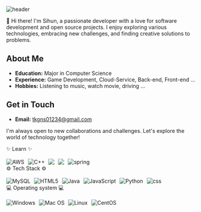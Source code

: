 ![header](https://capsule-render.vercel.app/api?type=waving&color=timeGradient&text=Welcome%20to%20Sihin's%20GitHub%20👋&animation=twinkling&fontSize=35&fontAlignY=40&fontAlign=70&height=250)

👋 Hi there! I'm Sihun, a passionate developer with a love for software development and open source projects. 
I enjoy exploring various <br> technologies, embracing new challenges, and finding creative solutions to problems.

## About Me
- **Education:** Major in Computer Science
- **Experience:** Game Development, Cloud-Service, Back-end, Front-end ...
- **Hobbies:** Listening to music, watch movie, driving ...

## Get in Touch
- **Email:** tkgns01234@gmail.com

I'm always open to new collaborations and challenges. Let's explore the world of technology together!

<!-- 배우는것 -->
<summary>✨ Learn ✨</summary>
<br>
<div style="display: flex; gap: 10px; flex-wrap: wrap;">
  <img src="https://img.shields.io/badge/Amazon_AWS-FF9900?style=for-the-badge&logo=amazonaws&logoColor=white" alt="AWS">
  <img src="https://img.shields.io/badge/c++-%2300599C.svg?style=for-the-badge&logo=c%2B%2B&logoColor=white" alt="C++">
  <img src="https://img.shields.io/badge/React-20232A?style=for-the-badge&logo=react&logoColor=61DAFB alt="react">
  <img src="https://img.shields.io/badge/PostgreSQL-316192?style=for-the-badge&logo=postgresql&logoColor=white alt="postgre">
  <img src="https://img.shields.io/badge/Spring-6DB33F?style=for-the-badge&logo=spring&logoColor=white" alt="spring">
</div>

<!-- 기술 스택 -->
<summary>⚙️ Tech Stack ⚙️</summary>
<br>
<div style="display: flex; gap: 10px; flex-wrap: wrap;">
  <img src="https://img.shields.io/badge/mysql-4479A1.svg?style=for-the-badge&logo=mysql&logoColor=white" alt="MySQL">
  <img src="https://img.shields.io/badge/html5-%23E34F26.svg?style=for-the-badge&logo=html5&logoColor=white" alt="HTML5">
  <img src="https://img.shields.io/badge/java-%23ED8B00.svg?style=for-the-badge&logo=openjdk&logoColor=white" alt="Java">
  <img src="https://img.shields.io/badge/javascript-%23323330.svg?style=for-the-badge&logo=javascript&logoColor=%23F7DF1E" alt="JavaScript">
  <img src="https://img.shields.io/badge/python-3670A0?style=for-the-badge&logo=python&logoColor=ffdd54" alt="Python">
  <img src="https://img.shields.io/badge/CSS-239120?&style=for-the-badge&logo=css3&logoColor=white" alt="css">
  
</div>

<!-- 경험 OS -->
<summary>💻 Operating system 💻</summary>
<br>
<div style="display: flex; gap: 10px; flex-wrap: wrap;">
  <img src="https://img.shields.io/badge/Windows-0078D6?style=for-the-badge&logo=windows&logoColor=white" alt="Windows">
  <img src="https://img.shields.io/badge/mac%20os-000000?style=for-the-badge&logo=apple&logoColor=white" alt="Mac OS">
  <img src="https://img.shields.io/badge/Linux-FCC624?style=for-the-badge&logo=linux&logoColor=black" alt="Linux">
  <img src="https://img.shields.io/badge/Cent%20OS-262577?style=for-the-badge&logo=CentOS&logoColor=white" alt="CentOS">
</div>
